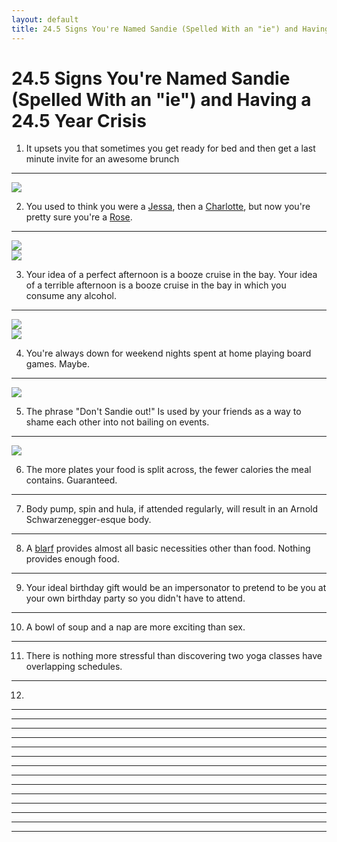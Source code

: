 ```yaml
---
layout: default
title: 24.5 Signs You're Named Sandie (Spelled With an "ie") and Having a 24.5 Year Crisis
---
```


24.5 Signs You're Named Sandie (Spelled With an "ie") and Having a 24.5 Year Crisis
====

<!-- 1 -->
1. It upsets you that sometimes you get ready for bed and then get a last minute invite for an awesome brunch
----
<img src="http://s3-ec.buzzfed.com/static/enhanced/webdr01/2013/5/30/14/anigif_enhanced-buzz-2410-1369939749-19.gif">

<!-- 2 -->
2. You used to think you were a [Jessa](http://girls.wikia.com/wiki/Jessa_Johansson), then a [Charlotte](http://en.wikipedia.org/wiki/Charlotte_York), but now you're pretty sure you're a [Rose](http://en.wikipedia.org/wiki/Rose_Nylund).
----
<img src="http://25.media.tumblr.com/0ada01da086545f18b28391a11b679c6/tumblr_mz6sbdQTlm1qb4y5oo1_400.gif">
<br>
<img src="http://www.autostraddle.com/wp-content/uploads/2013/11/tumblr_mom9vcVJWF1r2jnbbo1_500.gif">

<!-- 3 -->
3. Your idea of a perfect afternoon is a booze cruise in the bay. Your idea of a terrible afternoon is a booze cruise in the bay in which you consume any alcohol.
----
<img src="http://37.media.tumblr.com/tumblr_m48ho0zhY71qbbpaoo2_500.gif">
<br>
<img src="http://24.media.tumblr.com/a5306c91168be7ec866ab265174bdb7f/tumblr_mgfb30zKOr1s0p3y2o1_500.gif">

<!-- 4 -->
4. You're always down for weekend nights spent at home playing board games. Maybe.
----
<img src="http://classandtrashshow.files.wordpress.com/2014/04/games.gif">

<!-- 5 -->
5. The phrase "Don't Sandie out!" Is used by your friends as a way to shame each other into not bailing on events.
----
<img src="http://media.tumblr.com/tumblr_lwy8smsu2i1r39083.gif">

<!-- 6 -->
6. The more plates your food is split across, the fewer calories the meal contains. Guaranteed.
----

<!-- 7 -->
7. Body pump, spin and hula, if attended regularly, will result in an Arnold Schwarzenegger-esque body.
----

<!-- 8 -->
8. A [blarf](http://store.americanapparel.net/the-circle-scarf_rsa0503s) provides almost all basic necessities other than food. Nothing provides enough food.
----

<!-- 9 -->
9. Your ideal birthday gift would be an impersonator to pretend to be you at your own birthday party so you didn't have to attend.
----

<!-- 10 -->
10. A bowl of soup and a nap are more exciting than sex.
----

<!-- 11-->
11. There is nothing more stressful than discovering two yoga classes have overlapping schedules.
----

<!-- 12 -->
12. 
----

<!-- 13 -->
----

<!-- 14 -->
----

<!-- 15 -->
----

<!-- 16 -->
----

<!-- 17 -->
----

<!-- 18 -->
----

<!-- 19 -->
----

<!-- 20 -->
----

<!-- 21 -->
----

<!-- 22 -->
----

<!-- 23 -->
----

<!-- 24 -->
----

<!-- 24.5 -->
----
